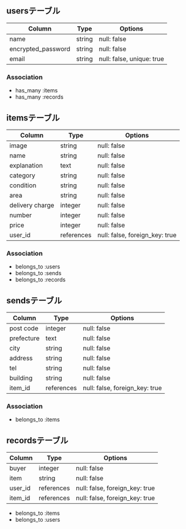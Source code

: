 ## usersテーブル

| Column              | Type                 | Options                  |
|---------------------|----------------------|--------------------------|
| name                | string               | null: false              |
| encrypted_password  | string               | null: false              |
| email               | string               | null: false, unique: true|

### Association
* has_many :items
* has_many :records

## itemsテーブル

| Column              | Type                 | Options                       |
|---------------------|----------------------|-------------------------------|
| image               | string               | null: false                   |
| name                | string               | null: false                   |
| explanation         | text                 | null: false                   |
| category            | string               | null: false                   |
| condition           | string               | null: false                   |
| area                | string               | null: false                   |
| delivery charge     | integer              | null: false                   |
| number              | integer              | null: false                   |
| price               | integer              | null: false                   |
| user_id             | references           | null: false, foreign_key: true|

### Association
- belongs_to :users
- belongs_to :sends
- belongs_to :records

## sendsテーブル

| Column              | Type                 | Options                       |
|---------------------|----------------------|-------------------------------|
| post code           | integer              | null: false                   |
| prefecture          | text                 | null: false                   |
| city                | string               | null: false                   |
| address             | string               | null: false                   |
| tel                 | string               | null: false                   |
| building            | string               | null: false                   |
| item_id             | references           | null: false, foreign_key: true| 
### Association
- belongs_to :items

## recordsテーブル

| Column              | Type                 | Options                       |
|---------------------|----------------------|-------------------------------|
| buyer               | integer              | null: false                   |
| item                | string               | null: false                   |
| user_id             | references           | null: false, foreign_key: true|
| item_id             | references           | null: false, foreign_key: true|

- belongs_to :items
- belongs_to :users 